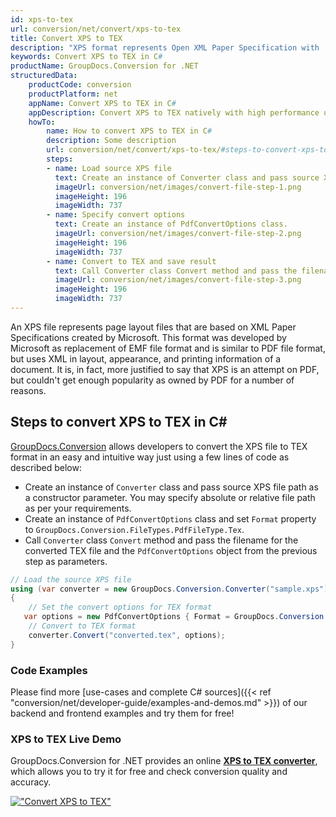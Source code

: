 ```yaml
---
id: xps-to-tex
url: conversion/net/convert/xps-to-tex
title: Convert XPS to TEX
description: "XPS format represents Open XML Paper Specification with .xps extension. Learn how to convert XPS to TEX file programmatically in C# language using GroupDocs.Conversion for .NET library."
keywords: Convert XPS to TEX in C#
productName: GroupDocs.Conversion for .NET
structuredData:
    productCode: conversion
    productPlatform: net
    appName: Convert XPS to TEX in C#
    appDescription: Convert XPS to TEX natively with high performance using C# language and server side GroupDocs.Conversion for .NET APIs, without the use of any software like Microsoft or Open Office.
    howTo:
        name: How to convert XPS to TEX in C# 
        description: Some description
        url: conversion/net/convert/xps-to-tex/#steps-to-convert-xps-to-tex-in-c
        steps:
        - name: Load source XPS file 
          text: Create an instance of Converter class and pass source XPS file path as a constructor parameter. You may specify absolute or relative file path as per your requirements. 
          imageUrl: conversion/net/images/convert-file-step-1.png
          imageHeight: 196
          imageWidth: 737
        - name: Specify convert options 
          text: Create an instance of PdfConvertOptions class.
          imageUrl: conversion/net/images/convert-file-step-2.png
          imageHeight: 196
          imageWidth: 737
        - name: Convert to TEX and save result 
          text: Call Converter class Convert method and pass the filename for the converted HTML file and the PdfConvertOptions object from the previous step as parameters.
          imageUrl: conversion/net/images/convert-file-step-3.png
          imageHeight: 196
          imageWidth: 737
---
```


An XPS file represents page layout files that are based on XML Paper Specifications created by Microsoft. This format was developed by Microsoft as replacement of EMF file format and is similar to PDF file format, but uses XML in layout, appearance, and printing information of a document. It is, in fact, more justified to say that XPS is an attempt on PDF, but couldn't get enough popularity as owned by PDF for a number of reasons.

## Steps to convert XPS to TEX in C#

[GroupDocs.Conversion](https://products.groupdocs.com/conversion/net) allows developers to convert the XPS file to TEX format in an easy and intuitive way just using a few lines of code as described below:

* Create an instance of `Converter` class and pass source XPS file path as a constructor parameter. You may specify absolute or relative file path as per your requirements. 
* Create an instance of `PdfConvertOptions` class and set `Format` property to `GroupDocs.Conversion.FileTypes.PdfFileType.Tex`.
* Call `Converter` class `Convert` method and pass the filename for the converted TEX file and the `PdfConvertOptions` object from the previous step as parameters.

```csharp
// Load the source XPS file
using (var converter = new GroupDocs.Conversion.Converter("sample.xps"))
{
    // Set the convert options for TEX format
   var options = new PdfConvertOptions { Format = GroupDocs.Conversion.FileTypes.PdfFileType.Tex };
    // Convert to TEX format
    converter.Convert("converted.tex", options);
}
```

### Code Examples

Please find more [use-cases and complete C# sources]({{< ref "conversion/net/developer-guide/examples-and-demos.md" >}}) of our backend and frontend examples and try them for free!

### XPS to TEX Live Demo

GroupDocs.Conversion for .NET provides an online [**XPS to TEX converter**](https://products.groupdocs.app/conversion/xps-to-tex), which allows you to try it for free and check conversion quality and accuracy.

[!["Convert XPS to TEX"](conversion/net/images/convert-to-tex/convert-xps-to-tex.png)](https://products.groupdocs.app/conversion/xps-to-tex)